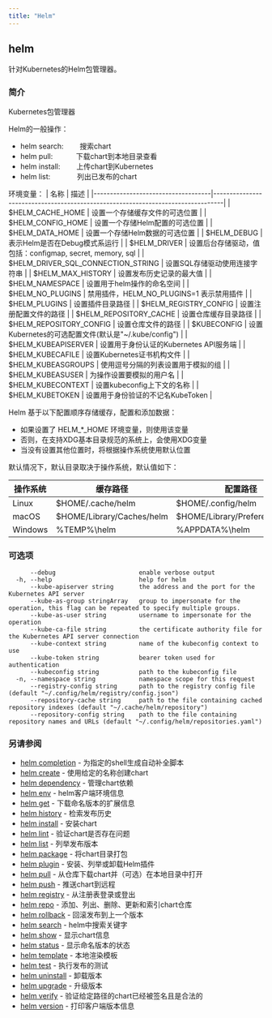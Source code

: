```yaml
---
title: "Helm"
---
```


## helm

针对Kubernetes的Helm包管理器。

### 简介

Kubernetes包管理器

Helm的一般操作：

- helm search:    &emsp;&emsp;搜索chart
- helm pull:      &emsp;&emsp;&emsp;下载chart到本地目录查看
- helm install:   &emsp;&emsp;上传chart到Kubernetes
- helm list:      &emsp;&emsp;&emsp;&ensp;列出已发布的chart

环境变量：
| 名称                               | 描述                                                                             |
|------------------------------------|---------------------------------------------------------------------------------|
| $HELM_CACHE_HOME                   | 设置一个存储缓存文件的可选位置                                                     |
| $HELM_CONFIG_HOME                  | 设置一个存储Helm配置的可选位置                                                     |
| $HELM_DATA_HOME                    | 设置一个存储Helm数据的可选位置                                                     |
| $HELM_DEBUG                        | 表示Helm是否在Debug模式系运行                                                     |
| $HELM_DRIVER                       | 设置后台存储驱动，值包括：configmap, secret, memory, sql                      |
| $HELM_DRIVER_SQL_CONNECTION_STRING | 设置SQL存储驱动使用连接字符串                                                      |
| $HELM_MAX_HISTORY                  | 设置发布历史记录的最大值                                                           |
| $HELM_NAMESPACE                    | 设置用于helm操作的命名空间                                                         |
| $HELM_NO_PLUGINS                   | 禁用插件，HELM_NO_PLUGINS=1 表示禁用插件                                           |
| $HELM_PLUGINS                      | 设置插件目录路径                                                                  |
| $HELM_REGISTRY_CONFIG              | 设置注册配置文件的路径                                                             |
| $HELM_REPOSITORY_CACHE             | 设置仓库缓存目录路径                                                               |
| $HELM_REPOSITORY_CONFIG            | 设置仓库文件的路径                                                                 |
| $KUBECONFIG                        | 设置Kubernetes的可选配置文件(默认是"~/.kube/config")                               |
| $HELM_KUBEAPISERVER                | 设置用于身份认证的Kubernetes API服务端                                             |
| $HELM_KUBECAFILE                   | 设置Kubernetes证书机构文件                                                         |
| $HELM_KUBEASGROUPS                 | 使用逗号分隔的列表设置用于模拟的组                                                   |
| $HELM_KUBEASUSER                   | 为操作设置要模拟的用户名                                                            |
| $HELM_KUBECONTEXT                  | 设置kubeconfig上下文的名称                                                         |
| $HELM_KUBETOKEN                    | 设置用于身份验证的不记名KubeToken                                                   |

Helm 基于以下配置顺序存储缓存，配置和添加数据：

- 如果设置了 HELM_*_HOME 环境变量，则使用该变量
- 否则，在支持XDG基本目录规范的系统上，会使用XDG变量
- 当没有设置其他位置时，将根据操作系统使用默认位置

默认情况下，默认目录取决于操作系统，默认值如下：

| 操作系统          | 缓存路径                  | 配置路径                        | 数据路径               |
|------------------|---------------------------|--------------------------------|-------------------------|
| Linux            | $HOME/.cache/helm         | $HOME/.config/helm             | $HOME/.local/share/helm |
| macOS            | $HOME/Library/Caches/helm | $HOME/Library/Preferences/helm | $HOME/Library/helm      |
| Windows          | %TEMP%\helm               | %APPDATA%\helm                 | %APPDATA%\helm          |

### 可选项

```shell
      --debug                       enable verbose output
  -h, --help                        help for helm
      --kube-apiserver string       the address and the port for the Kubernetes API server
      --kube-as-group stringArray   group to impersonate for the operation, this flag can be repeated to specify multiple groups.
      --kube-as-user string         username to impersonate for the operation
      --kube-ca-file string         the certificate authority file for the Kubernetes API server connection
      --kube-context string         name of the kubeconfig context to use
      --kube-token string           bearer token used for authentication
      --kubeconfig string           path to the kubeconfig file
  -n, --namespace string            namespace scope for this request
      --registry-config string      path to the registry config file (default "~/.config/helm/registry/config.json")
      --repository-cache string     path to the file containing cached repository indexes (default "~/.cache/helm/repository")
      --repository-config string    path to the file containing repository names and URLs (default "~/.config/helm/repositories.yaml")
```

### 另请参阅

- [helm completion](helm_completion.md) - 为指定的shell生成自动补全脚本
- [helm create](helm_create.md) - 使用给定的名称创建chart
- [helm dependency](helm_dependency.md) - 管理chart依赖
- [helm env](helm_env.md) - helm客户端环境信息
- [helm get](helm_get.md) - 下载命名版本的扩展信息
- [helm history](helm_history.md) - 检索发布历史
- [helm install](helm_install.md) - 安装chart
- [helm lint](helm_lint.md) - 验证chart是否存在问题
- [helm list](helm_list.md) - 列举发布版本
- [helm package](helm_package.md) - 将chart目录打包
- [helm plugin](helm_plugin.md) - 安装、列举或卸载Helm插件
- [helm pull](helm_pull.md) - 从仓库下载chart并（可选）在本地目录中打开
- [helm push](helm_push.md) - 推送chart到远程
- [helm registry](helm_registry.md) - 从注册表登录或登出
- [helm repo](helm_repo.md) - 添加、列出、删除、更新和索引chart仓库
- [helm rollback](helm_rollback.md) - 回滚发布到上一个版本
- [helm search](helm_search.md) - helm中搜索关键字
- [helm show](helm_show.md) - 显示chart信息
- [helm status](helm_status.md) - 显示命名版本的状态
- [helm template](helm_template.md) - 本地渲染模板
- [helm test](helm_test.md) - 执行发布的测试
- [helm uninstall](helm_uninstall.md) - 卸载版本
- [helm upgrade](helm_upgrade.md) - 升级版本
- [helm verify](helm_verify.md) - 验证给定路径的chart已经被签名且是合法的
- [helm version](helm_version.md) - 打印客户端版本信息

